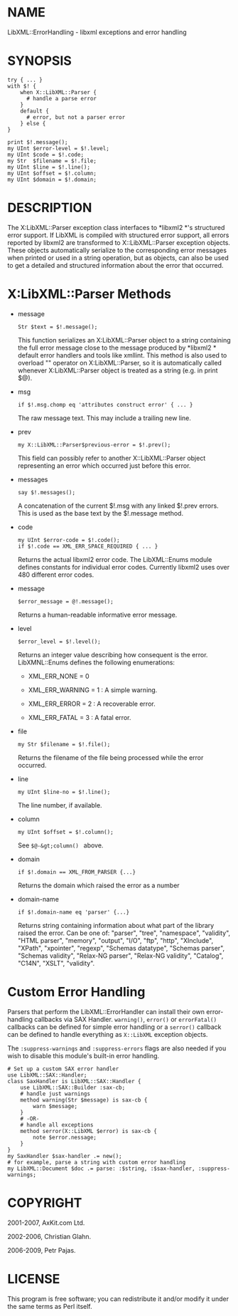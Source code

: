 NAME
====

LibXML::ErrorHandling - libxml exceptions and error handling

SYNOPSIS
========

    try { ... }
    with $! {
        when X::LibXML::Parser {
          # handle a parse error
        }
        default {
          # error, but not a parser error
        } else {
    }

    print $!.message();
    my UInt $error-level = $!.level;
    my UInt $code = $!.code;
    my Str  $filename = $!.file;
    my UInt $line = $!.line();
    my UInt $offset = $!.column;
    my UInt $domain = $!.domain;

DESCRIPTION
===========

The X:LibXML::Parser exception class interfaces to *libxml2 *'s structured error support. If LibXML is compiled with structured error support, all errors reported by libxml2 are transformed to X::LibXML::Parser exception objects. These objects automatically serialize to the corresponding error messages when printed or used in a string operation, but as objects, can also be used to get a detailed and structured information about the error that occurred.

X:LibXML::Parser Methods
========================

  * message

        Str $text = $!.message();

    This function serializes an X:LibXML::Parser object to a string containing the full error message close to the message produced by *libxml2 * default error handlers and tools like xmllint. This method is also used to overload "" operator on X:LibXML::Parser, so it is automatically called whenever X:LibXML::Parser object is treated as a string (e.g. in print $@). 

  * msg

        if $!.msg.chomp eq 'attributes construct error' { ... }

    The raw message text. This may include a trailing new line.

  * prev

        my X::LibXML::Parser$previous-error = $!.prev();

    This field can possibly refer to another X::LibXML::Parser object representing an error which occurred just before this error.

  * messages

        say $!.messages();

    A concatenation of the current $!.msg with any linked $!.prev errors. This is used as the base text by the $!.message method.

  * code

        my UInt $error-code = $!.code();
        if $!.code == XML_ERR_SPACE_REQUIRED { ... }

    Returns the actual libxml2 error code. The LibXML::Enums module defines constants for individual error codes. Currently libxml2 uses over 480 different error codes. 

  * message

        $error_message = @!.message();

    Returns a human-readable informative error message.

  * level

        $error_level = $!.level();

    Returns an integer value describing how consequent is the error. LibXMNL::Enums defines the following enumerations: 

      * XML_ERR_NONE = 0

      * XML_ERR_WARNING = 1 : A simple warning.

      * XML_ERR_ERROR = 2 : A recoverable error.

      * XML_ERR_FATAL = 3 : A fatal error.

  * file

        my Str $filename = $!.file();

    Returns the filename of the file being processed while the error occurred. 

  * line

        my UInt $line-no = $!.line();

    The line number, if available.

  * column

        my UInt $offset = $!.column();

    See `$@-&gt;column() ` above. 

  * domain

        if $!.domain == XML_FROM_PARSER {...}

    Returns the domain which raised the error as a number

  * domain-name

        if $!.domain-name eq 'parser' {...}

    Returns string containing information about what part of the library raised the error. Can be one of: "parser", "tree", "namespace", "validity", "HTML parser", "memory", "output", "I/O", "ftp", "http", "XInclude", "XPath", "xpointer", "regexp", "Schemas datatype", "Schemas parser", "Schemas validity", "Relax-NG parser", "Relax-NG validity", "Catalog", "C14N", "XSLT", "validity".

Custom Error Handling
=====================

Parsers that perform the LibXML::ErrorHandler can install their own error-handling callbacks via SAX Handler. `warning()`, `error()` or `errorFatal()` callbacks can be defined for simple error handling or a `serror()` callback can be defined to handle everything as `X::LibXML` exception objects.

The `:suppress-warnings` and `:suppress-errors` flags are also needed if you wish to disable this module's built-in error handling.

    # Set up a custom SAX error handler
    use LibXML::SAX::Handler;
    class SaxHandler is LibXML::SAX::Handler {
        use LibXML::SAX::Builder :sax-cb;
        # handle just warnings
        method warning(Str $message) is sax-cb {
            warn $message;
        }
        # -OR-
        # handle all exceptions
        method serror(X::LibXML $error) is sax-cb {
            note $error.nessage;
        }
    }
    my SaxHandler $sax-handler .= new();
    # for example, parse a string with custom error handling
    my LibXML::Document $doc .= parse: :$string, :$sax-handler, :suppress-warnings;

COPYRIGHT
=========

2001-2007, AxKit.com Ltd.

2002-2006, Christian Glahn.

2006-2009, Petr Pajas.

LICENSE
=======

This program is free software; you can redistribute it and/or modify it under the same terms as Perl itself.

